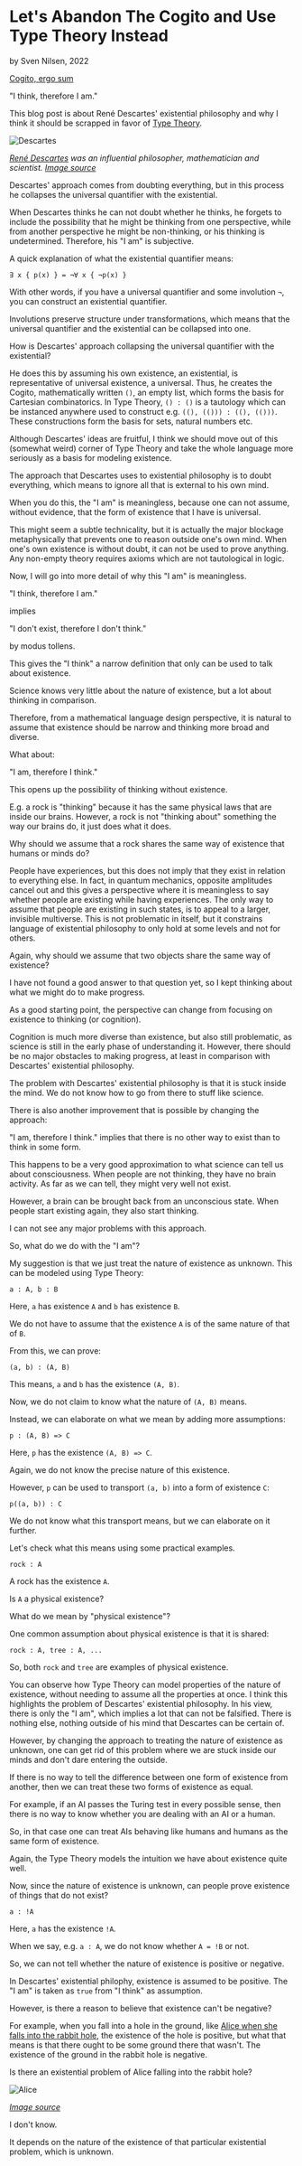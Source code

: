 # Let's Abandon The Cogito and Use Type Theory Instead
by Sven Nilsen, 2022

[Cogito, ergo sum](https://en.wikipedia.org/wiki/Cogito%2C_ergo_sum)

"I think, therefore I am."

This blog post is about René Descartes' existential philosophy and why I think it should be scrapped in favor of [Type Theory](https://en.wikipedia.org/wiki/Type_theory).

![Descartes](https://upload.wikimedia.org/wikipedia/commons/4/46/Portrait_of_Ren%C3%A9_Descartes%2C_bust%2C_three-quarter_facing_left_in_an_oval_border%2C_%28white_background_removed%29.png)

*[René Descartes](https://en.wikipedia.org/wiki/Ren%C3%A9_Descartes) was an influential philosopher, mathematician and scientist. [Image source](https://en.wikipedia.org/wiki/Ren%C3%A9_Descartes#/media/File:Frans_Hals_-_Portret_van_Ren%C3%A9_Descartes.jpg)*

Descartes' approach comes from doubting everything,
but in this process he collapses the universal quantifier with the existential.

When Descartes thinks he can not doubt whether he thinks,
he forgets to include the possibility that he might be thinking from one perspective,
while from another perspective he might be non-thinking, or his thinking is undetermined.
Therefore, his "I am" is subjective.

A quick explanation of what the existential quantifier means:

`∃ x { p(x) } = ¬∀ x { ¬p(x) }`

With other words, if you have a universal quantifier and some involution `¬`,
you can construct an existential quantifier.

Involutions preserve structure under transformations,
which means that the universal quantifier and the existential can be collapsed into one.

How is Descartes' approach collapsing the universal quantifier with the existential?

He does this by assuming his own existence, an existential, is representative of universal existence, a universal.
Thus, he creates the Cogito, mathematically written `()`, an empty list, which forms the basis for Cartesian combinatorics.
In Type Theory, `() : ()` is a tautology which can be instanced anywhere used to construct e.g. `((), (())) : ((), (()))`.
These constructions form the basis for sets, natural numbers etc.

Although Descartes' ideas are fruitful, I think we should move out of this (somewhat weird) corner of Type Theory and take the whole language more seriously
as a basis for modeling existence.

The approach that Descartes uses to existential philosophy is to doubt everything,
which means to ignore all that is external to his own mind.

When you do this, the "I am" is meaningless,
because one can not assume, without evidence, that the form of existence that I have is universal.

This might seem a subtle technicality, but it is actually the major blockage metaphysically that prevents one to reason outside one's own mind.
When one's own existence is without doubt, it can not be used to prove anything.
Any non-empty theory requires axioms which are not tautological in logic.

Now, I will go into more detail of why this "I am" is meaningless.

"I think, therefore I am."

implies

"I don't exist, therefore I don't think."

by modus tollens.

This gives the "I think" a narrow definition that only can be used to talk about existence.

Science knows very little about the nature of existence,
but a lot about thinking in comparison.

Therefore, from a mathematical language design perspective,
it is natural to assume that existence should be narrow and thinking more broad and diverse.

What about:

"I am, therefore I think."

This opens up the possibility of thinking without existence.

E.g. a rock is "thinking" because it has the same physical laws that are inside our brains.
However, a rock is not "thinking about" something the way our brains do, it just does what it does.

Why should we assume that a rock shares the same way of existence that humans or minds do?

People have experiences, but this does not imply that they exist in relation to everything else.
In fact, in quantum mechanics, opposite amplitudes cancel out and this gives a perspective where it is meaningless to say
whether people are existing while having experiences.
The only way to assume that people are existing in such states, is to appeal to a larger, invisible multiverse.
This is not problematic in itself, but it constrains language of existential philosophy to only hold at some levels and not for others.

Again, why should we assume that two objects share the same way of existence?

I have not found a good answer to that question yet, so I kept thinking about what we might do to make progress.

As a good starting point,
the perspective can change from focusing on existence to thinking (or cognition).

Cognition is much more diverse than existence, but also still problematic, as science is still in the early phase of understanding it.
However, there should be no major obstacles to making progress, at least in comparison with Descartes' existential philosophy.

The problem with Descartes' existential philosophy is that it is stuck inside the mind.
We do not know how to go from there to stuff like science.

There is also another improvement that is possible by changing the approach:

"I am, therefore I think." implies that there is no other way to exist than to think in some form.

This happens to be a very good approximation to what science can tell us about consciousness.
When people are not thinking, they have no brain activity.
As far as we can tell, they might very well not exist.

However, a brain can be brought back from an unconscious state.
When people start existing again, they also start thinking.

I can not see any major problems with this approach.

So, what do we do with the "I am"?

My suggestion is that we just treat the nature of existence as unknown.
This can be modeled using Type Theory:

`a : A, b : B`

Here, `a` has existence `A` and `b` has existence `B`.

We do not have to assume that the existence `A` is of the same nature of that of `B`.

From this, we can prove:

`(a, b) : (A, B)`

This means, `a` and `b` has the existence `(A, B)`.

Now, we do not claim to know what the nature of `(A, B)` means.

Instead, we can elaborate on what we mean by adding more assumptions:

`p : (A, B) => C`

Here, `p` has the existence `(A, B) => C`.

Again, we do not know the precise nature of this existence.

However, `p` can be used to transport `(a, b)` into a form of existence `C`:

`p((a, b)) : C`

We do not know what this transport means, but we can elaborate on it further.

Let's check what this means using some practical examples.

`rock : A`

A rock has the existence `A`.

Is `A` a physical existence?

What do we mean by "physical existence"?

One common assumption about physical existence is that it is shared:

`rock : A, tree : A, ...`

So, both `rock` and `tree` are examples of physical existence.

You can observe how Type Theory can model properties of the nature of existence,
without needing to assume all the properties at once.
I think this highlights the problem of Descartes' existential philosophy.
In his view, there is only the "I am", which implies a lot that can not be falsified.
There is nothing else, nothing outside of his mind that Descartes can be certain of.

However, by changing the approach to treating the nature of existence as unknown,
one can get rid of this problem where we are stuck inside our minds and don't dare entering the outside.

If there is no way to tell the difference between one form of existence from another,
then we can treat these two forms of existence as equal.

For example, if an AI passes the Turing test in every possible sense,
then there is no way to know whether you are dealing with an AI or a human.

So, in that case one can treat AIs behaving like humans and humans as the same form of existence.

Again, the Type Theory models the intuition we have about existence quite well.

Now, since the nature of existence is unknown, can people prove existence of things that do not exist?

`a : !A`

Here, `a` has the existence `!A`.

When we say, e.g. `a : A`, we do not know whether `A = !B` or not.

So, we can not tell whether the nature of existence is positive or negative.

In Descartes' existential philophy, existence is assumed to be positive.
The "I am" is taken as `true` from "I think" as assumption.

However, is there a reason to believe that existence can't be negative?

For example, when you fall into a hole in the ground,
like [Alice when she falls into the rabbit hole](https://en.wikipedia.org/wiki/Alice%27s_Adventures_in_Wonderland),
the existence of the hole is positive,
but what that means is that there ought to be some ground there that wasn't.
The existence of the ground in the rabbit hole is negative.

Is there an existential problem of Alice falling into the rabbit hole?

![Alice](https://upload.wikimedia.org/wikipedia/commons/thumb/c/c1/KC_Ballet_KC_Ballet_14-15_Alice_%2812080006405%29.jpg/2560px-KC_Ballet_KC_Ballet_14-15_Alice_%2812080006405%29.jpg)

*[Image source](https://en.wikipedia.org/wiki/Alice%27s_Adventures_in_Wonderland#/media/File:KC_Ballet_KC_Ballet_14-15_Alice_(12080006405).jpg)*

I don't know.

It depends on the nature of the existence of that particular existential problem, which is unknown.
